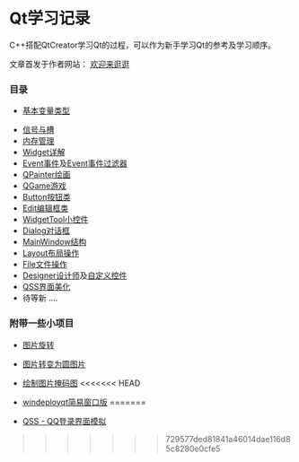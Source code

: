 # Qt学习记录

C++搭配QtCreator学习Qt的过程，可以作为新手学习Qt的参考及学习顺序。

文章首发于作者网站： [欢迎来逛逛](https://helloylh.com)

### 目录

* [基本变量类型](02_VarientType)

- [信号与槽](03_SignalAndSlots)
- [内存管理](04_MemoryManagerMation)
- [Widget详解](05_Widget)
- [Event事件](06_Event)及[Event事件过滤器](06_EventFilter)
- [QPainter绘画](07_Painter)
- [QGame游戏](08_QGame)
- [Button按钮类](09_Button)
- [Edit编辑框类](10_Edit)
- [WidgetTool小控件](11_widgetTool)
- [Dialog对话框](12_Dialog)
- [MainWindow结构](12_MainWindow)
- [Layout布局操作](13_Layout)
- [File文件操作](14_FileOperation)
- [Designer设计师](15_Designer)及[自定义控件](15_custormWidget)
- [QSS界面美化](16_qss)
- 待等新 ....

### 附带一些小项目
* [图片旋转](pictureRotate)
* [图片转变为圆图片](project_PictureToCircle)
* [绘制图片掩码图](project_PictureToMask)
<<<<<<< HEAD

* [windeployqt简易窗口版](18_fastGuiDeployTool)
=======
* [QSS - QQ登录界面模拟](17_QQlogin)
>>>>>>> 729577ded81841a46014dae116d85c8280e0cfe5
